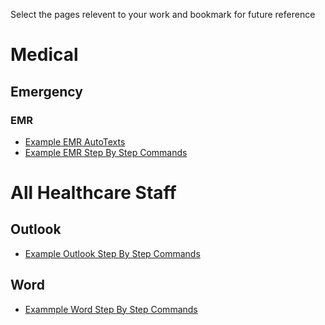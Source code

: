 Select the pages relevent to your work and bookmark for future reference

# Medical

## Emergency

### EMR

* [Example EMR AutoTexts](medical/emergency/cerner/autotext.md)
* [Example EMR Step By Step Commands](/medical/emergency/cerner/ST.md)

# All Healthcare Staff

## Outlook

* [Example Outlook Step By Step Commands](health-care-staff/outlook/step-by-step-commands.md)

## Word

* [Exammple Word Step By Step Commands](health-care-staff/word/step-by-step-commands.md)
